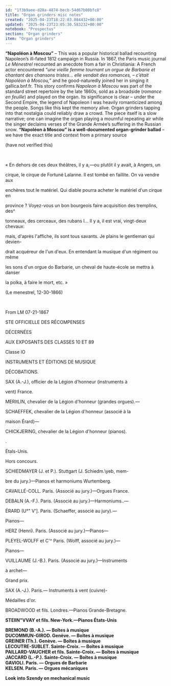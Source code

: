 ```yaml
---
id: "1f3b9aee-d28a-4874-becb-54d67b00bfc8"
title: "Organ grinders misc notes"
created: "2025-04-23T18:22:03.084432+00:00"
updated: "2025-04-23T23:05:30.583232+00:00"
notebook: "Prospectus"
section: "Organ grinders"
item: "Organ grinders"
---
```


<p><strong>“Napoléon à Moscou”</strong> – This was a popular historical ballad recounting Napoleon’s ill-fated 1812 campaign in Russia. In 1867, the Paris music journal <em>Le Ménestrel</em> recounted an anecdote from a fair in Christiania: A French actor encountered <em>“une vieille femme tournant un orgue de Barbarie et chantant des chansons tristes… elle vendait des romances, – c’était Napoléon à Moscou,”</em> and he good-naturedly joined her in singing it​gallica.bnf.fr. This story confirms <em>Napoleon à Moscou</em> was part of the standard street repertoire by the late 1860s, sold as a broadside (<em>romance en feuille</em>) and played on the organ. Its significance is clear – under the Second Empire, the legend of Napoleon I was heavily romanticized among the people. Songs like this kept the memory alive. Organ grinders tapping into that nostalgia could reliably draw a crowd. The piece itself is a slow narrative; one can imagine the organ playing a mournful repeating air while the singer declaims verses of the Grande Armée’s suffering in the Russian snow. <strong>“Napoléon à Moscou” is a well-documented organ-grinder ballad</strong> – we have the exact title and context from a primary source​&nbsp;</p><p>(have not verified this)</p><p>&nbsp;</p><p>« En dehors de ces deux théâtres, il y a,—ou plutôt il y avait, à Angers, un</p><p>cirque, le cirque de Fortuné Lalanne. Il est tombé en faillite. On va vendre aux</p><p>enchères tout le matériel. Qui diable pourra acheter le matériel d'un cirque en</p><p>province ? Voyez-vous un bon bourgeois faire acquisition des tremplins, des^</p><p>tonneaux, des cerceaux, des rubans I... Il y a, il est vrai, vingt-deux chevaux:</p><p>mais, d'après l'affiche, ils sont tous savants. Je plains le gentleman qui devien-</p><p>drait acquéreur de l'un d'eux. En entendant la musique d'un régiment ou même</p><p>les sons d'un orgue do Barbarie, un cheval de haute-école se mettra à danser</p><p>la polka, à faire le mort, etc. »</p><p>(Le menestrel, 12-30-1866)</p><p>&nbsp;</p><p>From LM 07-21-1867</p><p>STE OFFICIELLE DES RÉCOMPENSES</p><p>DÉCERNÉES</p><p>AUX EXPOSANTS DES CLASSES 10 ET 89</p><p>Classe lO</p><p>INSTRUMENTS ET ÉDITIONS DE MUSIQUE</p><p>DÉCOBATIONS.</p><p>SAX (A.-J.), officier de la Légion d'honneur (instruments à</p><p>vent) France.</p><p>MERItLIN, chevalier de la Légion d'honneur (grandes orgues).—</p><p>SCHAEFFEK, chevalier de la Légion d'honneur (associé à la</p><p>maison Érard)—</p><p>CHICKJERING, chevalier de la Légion d'honneur (pianos).</p><p>.</p><p>Étals-Unis.</p><p>Hors concours.</p><p>SCHIEDMAYER (J. et P.). Stuttgart (J. Schiedm.\yeb, mem-</p><p>bre du jury.)—Pianos et harmoniums Wurtemberg.</p><p>CAVAILLÉ-COLL. Paris. (Associé au jury.)—Orgues France.</p><p>DEBALN (A.-F.). Paris. (Associé au jury.)—Harmoniums..—</p><p>ÉRARD (U°" V']. Paris. (Schaeffer, associé au jury).—</p><p>Pianos—</p><p>HERZ (Henri). Paris. (Associé au jury.)—Pianos—</p><p>PLEYEL-WOLFF et C'^ Paris. (Wolff, associé au jury.)—</p><p>Pianos—</p><p>VUILLAUME (J.-B.). Paris. (Associé au jury.)—Instruments</p><p>à archet—</p><p>Grand prix.</p><p>SAX (A.-J.). Paris.— Instruments à vent (cuivre)-</p><p>Médailles d'or.</p><p>BROADWOOD et fils. Londres.—Pianos Grande-Bretagne.</p><p><strong>STEIIN"VVAY et fils. New-York.—Pianos États-Unis</strong></p><p><strong>BREMOND (B.-A.). — Boîtes à musique</strong><br><strong>DUCOMMUN-GIROD. Genève. — Boîtes à musique</strong><br><strong>GREINER (Th.). Genève. — Boîtes à musique</strong><br><strong>LECOUTRE-SUBLET. Sainte-Croix. — Boîtes à musique</strong><br><strong>PAILLARD-VAUCHER et fils. Sainte-Croix. — Boîtes à musique</strong><br><strong>JACCARD (L.-P.). Sainte-Croix. — Boîtes à musique</strong><br><strong>GAVIOLI. Paris. — Orgues de Barbarie</strong><br><strong>KELSEN. Paris. — Orgues mécaniques</strong></p><p></p><p><strong>Look into Szendy on mechanical music</strong></p>